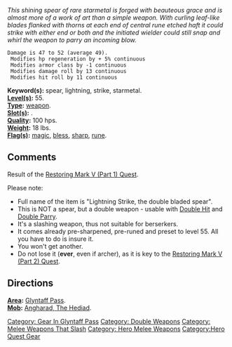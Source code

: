 *This shining spear of rare starmetal is forged with beauteous grace and
is almost more of a work of art than a simple weapon. With curling
leaf-like blades flanked with thorns at each end of central rune etched
haft it could strike with either end or both and the initiated wielder
could still snap and whirl the weapon to parry an incoming blow.*

`Damage is 47 to 52 (average 49).`  
` Modifies hp regeneration by + 5% continuous`  
` Modifies armor class by -1 continuous`  
` Modifies damage roll by 13 continuous`  
` Modifies hit roll by 11 continuous`

**Keyword(s):** spear, lightning, strike, starmetal.  
**[Level(s)](Object_Level "wikilink"):** 55.  
**[Type](:Category:_Object_Types "wikilink"):**
[weapon](:Category:_Melee_Weapons "wikilink").  
**[Slot(s)](Object_Slots "wikilink"):** <wielded>.  
**[Quality](Object_Quality "wikilink"):** 100 hps.  
**[Weight](Object_Weight "wikilink"):** 18 lbs.  
**[Flag(s)](:Category:_Object_Flags "wikilink"):**
[magic](Magic_Flag "wikilink"), [bless](Bless_Flag "wikilink"),
[sharp](Sharp_Flag "wikilink"), [rune](Rune_Flag "wikilink").  

## Comments

Result of the [Restoring Mark V (Part 1)
Quest](Restoring_Mark_V_(Part_1)_Quest "wikilink").

Please note:

-   Full name of the item is "Lightning Strike, the double bladed
    spear".
-   This is NOT a spear, but a double weapon - usable with [Double
    Hit](Double_Hit "wikilink") and [Double
    Parry](Double_Parry "wikilink").
-   It's a slashing weapon, thus not suitable for berserkers.
-   It comes already pre-sharpened, pre-runed and preset to level 55.
    All you have to do is insure it.
-   You won't get another.
-   Do not lose it (**ever**, even if archer), as it is key to the
    [Restoring Mark V (Part 2)
    Quest](Restoring_Mark_V_(Part_2)_Quest "wikilink").

## Directions

**[Area](:Category:_Areas "wikilink"):** [ Glyntaff
Pass](:Category:_Glyntaff_Pass "wikilink").  
**[Mob](:Category:_Mobs "wikilink"):** [Angharad, The
Hediad](Angharad,_The_Hediad "wikilink").  

[Category: Gear In Glyntaff
Pass](Category:_Gear_In_Glyntaff_Pass "wikilink") [Category: Double
Weapons](Category:_Double_Weapons "wikilink") [Category: Melee Weapons
That Slash](Category:_Melee_Weapons_That_Slash "wikilink") [Category:
Hero Melee Weapons](Category:_Hero_Melee_Weapons "wikilink")
[Category:Hero Quest Gear](Category:Hero_Quest_Gear "wikilink")
